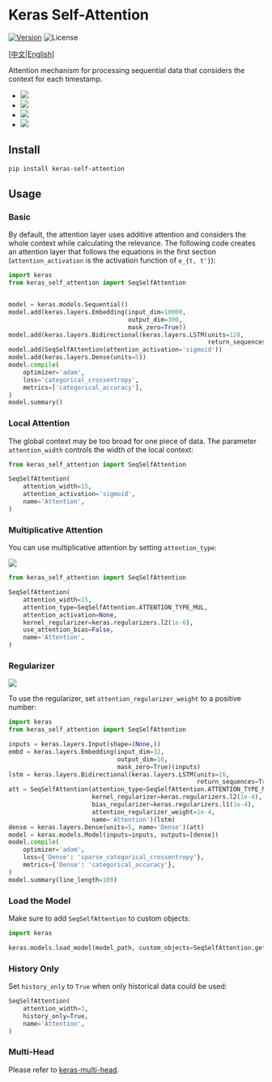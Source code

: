 # Keras Self-Attention

[![Version](https://img.shields.io/pypi/v/keras-self-attention.svg)](https://pypi.org/project/keras-self-attention/)
![License](https://img.shields.io/pypi/l/keras-self-attention.svg)

\[[中文](https://github.com/CyberZHG/keras-self-attention/blob/master/README.zh-CN.md)|[English](https://github.com/CyberZHG/keras-self-attention/blob/master/README.md)\]

Attention mechanism for processing sequential data that considers the context for each timestamp.

* ![](https://user-images.githubusercontent.com/853842/44248592-1fbd0500-a21e-11e8-9fe0-52a1e4a48329.gif)
* ![](https://user-images.githubusercontent.com/853842/44248591-1e8bd800-a21e-11e8-9ca8-9198c2725108.gif)
* ![](https://user-images.githubusercontent.com/853842/44248590-1df34180-a21e-11e8-8ff1-268217f466ba.gif)
* ![](https://user-images.githubusercontent.com/853842/44249018-8ba06d00-a220-11e8-80e3-802677b658ed.gif)

## Install

```bash
pip install keras-self-attention
```

## Usage

### Basic

By default, the attention layer uses additive attention and considers the whole context while calculating the relevance. The following code creates an attention layer that follows the equations in the first section (`attention_activation` is the activation function of `e_{t, t'}`):

```python
import keras
from keras_self_attention import SeqSelfAttention


model = keras.models.Sequential()
model.add(keras.layers.Embedding(input_dim=10000,
                                 output_dim=300,
                                 mask_zero=True))
model.add(keras.layers.Bidirectional(keras.layers.LSTM(units=128,
                                                       return_sequences=True)))
model.add(SeqSelfAttention(attention_activation='sigmoid'))
model.add(keras.layers.Dense(units=5))
model.compile(
    optimizer='adam',
    loss='categorical_crossentropy',
    metrics=['categorical_accuracy'],
)
model.summary()
```

### Local Attention

The global context may be too broad for one piece of data. The parameter `attention_width` controls the width of the local context:

```python
from keras_self_attention import SeqSelfAttention

SeqSelfAttention(
    attention_width=15,
    attention_activation='sigmoid',
    name='Attention',
)
```

### Multiplicative Attention

You can use multiplicative attention by setting `attention_type`:

![](https://user-images.githubusercontent.com/853842/44253887-a03a3080-a233-11e8-9d49-3fd7e622a0f7.gif)

```python
from keras_self_attention import SeqSelfAttention

SeqSelfAttention(
    attention_width=15,
    attention_type=SeqSelfAttention.ATTENTION_TYPE_MUL,
    attention_activation=None,
    kernel_regularizer=keras.regularizers.l2(1e-6),
    use_attention_bias=False,
    name='Attention',
)
```

### Regularizer

![](https://user-images.githubusercontent.com/853842/44250188-f99b6300-a225-11e8-8fab-8dcf0d99616e.gif)

To use the regularizer, set `attention_regularizer_weight` to a positive number:

```python
import keras
from keras_self_attention import SeqSelfAttention

inputs = keras.layers.Input(shape=(None,))
embd = keras.layers.Embedding(input_dim=32,
                              output_dim=16,
                              mask_zero=True)(inputs)
lstm = keras.layers.Bidirectional(keras.layers.LSTM(units=16,
                                                    return_sequences=True))(embd)
att = SeqSelfAttention(attention_type=SeqSelfAttention.ATTENTION_TYPE_MUL,
                       kernel_regularizer=keras.regularizers.l2(1e-4),
                       bias_regularizer=keras.regularizers.l1(1e-4),
                       attention_regularizer_weight=1e-4,
                       name='Attention')(lstm)
dense = keras.layers.Dense(units=5, name='Dense')(att)
model = keras.models.Model(inputs=inputs, outputs=[dense])
model.compile(
    optimizer='adam',
    loss={'Dense': 'sparse_categorical_crossentropy'},
    metrics={'Dense': 'categorical_accuracy'},
)
model.summary(line_length=100)
```

### Load the Model

Make sure to add `SeqSelfAttention` to custom objects:

```python
import keras

keras.models.load_model(model_path, custom_objects=SeqSelfAttention.get_custom_objects())
```

### History Only

Set `history_only` to `True` when only historical data could be used:

```python
SeqSelfAttention(
    attention_width=3,
    history_only=True,
    name='Attention',
)
```

### Multi-Head

Please refer to [keras-multi-head](https://github.com/CyberZHG/keras-multi-head).
